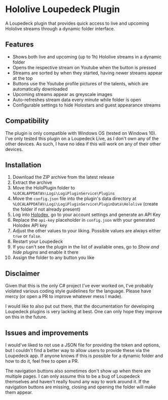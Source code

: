 # Hololive Loupedeck Plugin

A Loupedeck plugin that provides quick access to live and upcoming Hololive streams through a dynamic folder interface.

## Features

- Shows both live and upcoming (up to 1h) Hololive streams in a dynamic folder
- Opens the respective stream on Youtube when the button is pressed
- Streams are sorted by when they started, having newer streams appear at the top
- Buttons use the Youtube profile pictures of the talents, which are automatically downloaded
- Upcoming streams appear as greyscale images
- Auto-refreshes stream data every minute while folder is open
- Configurable settings to hide Holostars and guest appearance streams

## Compatibility

The plugin is only compatible with Windows OS (tested on Windows 10).
I've only tested this plugin on a Loupedeck Live, as I don't own any of the other devices.
As such, I have no idea if this will work on any of their other devices.

## Installation

1. Download the ZIP archive from the latest release
2. Extract the archive
3. Move the HoloPlugin folder to `%LOCALAPPDATA%\Logi\LogiPluginService\Plugins`
4. Move the `config.json` file into the plugin's data directory at `%LOCALAPPDATA%\Logi\LogiPluginService\PluginData\Hololive` (create the folder if not already present)
5. Log into [Holodex](https://holodex.net/), go to your account settings and generate an API Key
6. Replace the `api-key` placeholder in `config.json` with your generated Holodex API key
7. Adjust the other values to your liking. Possible values are always either `true` or `false`.
8. Restart your Loupedeck
9. If you can't see the plugin in the list of available ones, go to _Show and hide plugins_ and enable it there
10. Assign the folder to any button you like

## Disclaimer

Given that this is the only C# project I've ever worked on, I've probably violated various coding style guidelines for the language.
Please have mercy (or open a PR to improve whatever mess I made).

I would like to also put out there, that the documentation for developing Loupedeck plugins is very lacking at best.
One can only hope they improve on this in the future.

## Issues and improvements

I would've liked to not use a JSON file for providing the token and options, but I couldn't find a better way to allow users to provide these via the Loupedeck app.
If anyone knows if this is possible for a dynamic folder and how to do it, feel free to open a PR.

The navigation buttons also sometimes don't show up when there are multiple pages.
I can only assume this to be a bug of Loupedeck themselves and haven't really found any way to work around it.
If the navigation buttons are missing, closing and opening the folder will make them appear.
